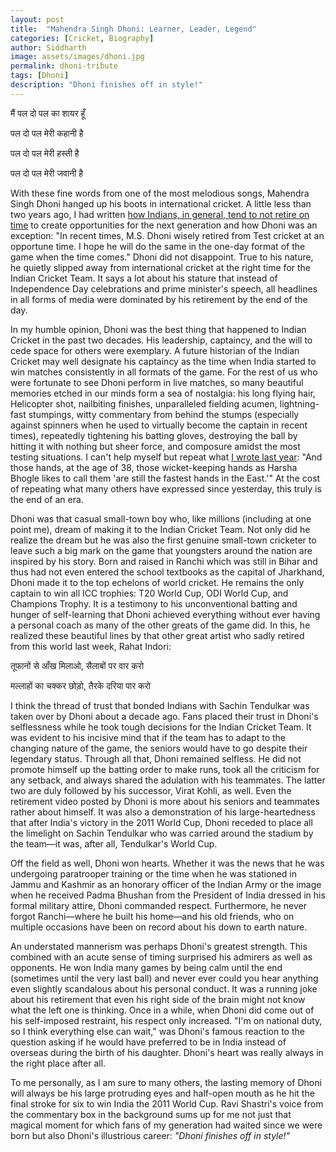 ```yaml
---
layout: post
title:  "Mahendra Singh Dhoni: Learner, Leader, Legend"
categories: [Cricket, Biography]
author: Siddharth
image: assets/images/dhoni.jpg
permalink: dhoni-tribute
tags: [Dhoni]
description: "Dhoni finishes off in style!"
---
```

मैं पल दो पल का शायर हूँ

पल दो पल मेरी कहानी है

पल दो पल मेरी हस्ती है

पल दो पल मेरी जवानी है

With these fine words from one of the most melodious songs, Mahendra Singh Dhoni hanged up his boots in international cricket. A little less than two years ago, I had written <a target="_blank" href="https://ssiddharth.in/to-carry-on-or-pass-the-baton">how Indians, in general, tend to not retire on time</a> to create opportunities for the next generation and how Dhoni was an exception: "In recent times, M.S. Dhoni wisely retired from Test cricket at an opportune time. I hope he will do the same in the one-day format of the game when the time comes." Dhoni did not disappoint. True to his nature, he quietly slipped away from international cricket at the right time for the Indian Cricket Team. It says a lot about his stature that instead of Independence Day celebrations and prime minister's speech, all headlines in all forms of media were dominated by his retirement by the end of the day.

In my humble opinion, Dhoni was the best thing that happened to Indian Cricket in the past two decades. His leadership, captaincy, and the will to cede space for others were exemplary. A future historian of the Indian Cricket may well designate his captaincy as the time when India started to win matches consistently in all formats of the game. For the rest of us who were fortunate to see Dhoni perform in live matches, so many beautiful memories etched in our minds form a sea of nostalgia: his long flying hair, Helicopter shot, nailbiting finishes, unparalleled fielding acumen, lightning-fast stumpings, witty commentary from behind the stumps (especially against spinners when he used to virtually become the captain in recent times), repeatedly tightening his batting gloves, destroying the ball by hitting it with nothing but sheer force, and composure amidst the most testing situations. I can't help myself but repeat what <a target="_blank" href="https://ssiddharth.in/indias-2019-mens-cricket-world-cup-campaign">I wrote last year</a>: "And those hands, at the age of 38, those wicket-keeping hands as Harsha Bhogle likes to call them 'are still the fastest hands in the East.'" At the cost of repeating what many others have expressed since yesterday, this truly is the end of an era.

Dhoni was that casual small-town boy who, like millions (including at one point me), dream of making it to the Indian Cricket Team. Not only did he realize the dream but he was also the first genuine small-town cricketer to leave such a big mark on the game that youngsters around the nation are inspired by his story. Born and raised in Ranchi which was still in Bihar and thus had not even entered the school textbooks as the capital of Jharkhand, Dhoni made it to the top echelons of world cricket. He remains the only captain to win all ICC trophies: T20 World Cup, ODI World Cup, and Champions Trophy. It is a testimony to his unconventional batting and hunger of self-learning that Dhoni achieved everything without ever having a personal coach as many of the other greats of the game did. In this, he realized these beautiful lines by that other great artist who sadly retired from this world last week, Rahat Indori:

तूफानों से आँख मिलाओ, सैलाबों पर वार करो

मल्लाहों का चक्कर छोड़ो, तैरके दरिया पार करो 

I think the thread of trust that bonded Indians with Sachin Tendulkar was taken over by Dhoni about a decade ago. Fans placed their trust in Dhoni's selflessness while he took tough decisions for the Indian Cricket Team. It was evident to his incisive mind that if the team has to adapt to the changing nature of the game, the seniors would have to go despite their legendary status. Through all that, Dhoni remained selfless. He did not promote himself up the batting order to make runs, took all the criticism for any setback, and always shared the adulation with his teammates. The latter two are duly followed by his successor, Virat Kohli, as well. Even the retirement video posted by Dhoni is more about his seniors and teammates rather about himself. It was also a demonstration of his large-heartedness that after India's victory in the 2011 World Cup, Dhoni receded to place all the limelight on Sachin Tendulkar who was carried around the stadium by the team—it was, after all, Tendulkar's World Cup. 

Off the field as well, Dhoni won hearts. Whether it was the news that he was undergoing paratrooper training or the time when he was stationed in Jammu and Kashmir as an honorary officer of the Indian Army or the image when he received Padma Bhushan from the President of India dressed in his formal military attire, Dhoni commanded respect. Furthermore, he never forgot Ranchi—where he built his home—and his old friends, who on multiple occasions have been on record about his down to earth nature.

An understated mannerism was perhaps Dhoni's greatest strength. This combined with an acute sense of timing surprised his admirers as well as opponents. He won India many games by being calm until the end (sometimes until the very last ball) and never ever could you hear anything even slightly scandalous about his personal conduct. It was a running joke about his retirement that even his right side of the brain might not know what the left one is thinking. Once in a while, when Dhoni did come out of his self-imposed restraint, his respect only increased. "I'm on national duty, so I think everything else can wait," was Dhoni's famous reaction to the question asking if he would have preferred to be in India instead of overseas during the birth of his daughter. Dhoni's heart was really always in the right place after all.

To me personally, as I am sure to many others, the lasting memory of Dhoni will always be his large protruding eyes and half-open mouth as he hit the final stroke for six to win India the 2011 World Cup. Ravi Shastri's voice from the commentary box in the background sums up for me not just that magical moment for which fans of my generation had waited since we were born but also Dhoni's illustrious career: <i>"Dhoni finishes off in style!"</i>
